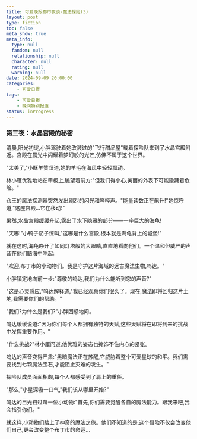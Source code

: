 ```yaml
---
title: 可爱晚报都市夜谈-魔法探险(3)
layout: post
type: fiction
toc: false
meta_show: true
meta_info:
  type: null
  fandom: null
  relationship: null
  character: null
  rating: null
  warning: null
date: 2024-09-09 20:00:00
categories:
    - 可爱日报
tags:
    - 可爱日报
    - 晚间特别报道
status: inProgress
---
```

### 第三夜：水晶宫殿的秘密
清晨,阳光初绽,小胖驾驶着她改装过的"飞行甜品屋"载着探险队来到了水晶宫殿附近。宫殿在晨光中闪耀着梦幻般的光芒,仿佛不属于这个世界。

"太美了,"小酥羊赞叹道,她的羊毛在海风中轻轻飘动。

林小雁优雅地站在甲板上,眺望着前方:"但我们得小心,美丽的外表下可能隐藏着危险。"

仓王的魔法探测器突然发出剧烈的闪光和哔哔声。"能量读数正在飙升!"她惊呼道,"这座宫殿...它在移动!"

果然,水晶宫殿缓缓升起,露出了水下隐藏的部分——一座巨大的海龟!

"天哪!"小鸭子茄子惊叫,"这哪是什么宫殿,根本就是海龟背上的城堡!"

就在这时,海龟睁开了如同灯塔般的大眼睛,直直地看向他们。一个温和但威严的声音在他们脑海中响起:

"欢迎,布丁市的小动物们。我是守护这片海域的远古魔法生物,呜达。"

小胖镇定地向前一步:"尊敬的呜达,我们为什么能听到您的声音?"

"这是心灵感应,"呜达解释道,"我已经观察你们很久了。现在,魔法即将回归这片土地,我需要你们的帮助。"

"我们?为什么是我们?"小胖困惑地问。

呜达缓缓说道:"因为你们每个人都拥有独特的天赋,这些天赋将在即将到来的挑战中发挥重要作用。"

"什么挑战?"林小雁问道,他优雅的姿态也掩饰不住内心的紧张。

呜达的声音变得严肃:"黑暗魔法正在苏醒,它威胁着整个可爱星球的和平。我们需要找到七颗魔法宝石,才能阻止灾难的发生。"

探险队成员面面相觑,每个人都感受到了肩上的重任。

"那么,"小星深吸一口气,"我们该从哪里开始?"

呜达的目光扫过每一位小动物:"首先,你们需要觉醒各自的魔法能力。跟我来吧,我会指引你们。"

就这样,小动物们踏上了神奇的魔法之旅。他们不知道的是,这个冒险不仅会改变他们自己,更会改变整个布丁市的命运...
